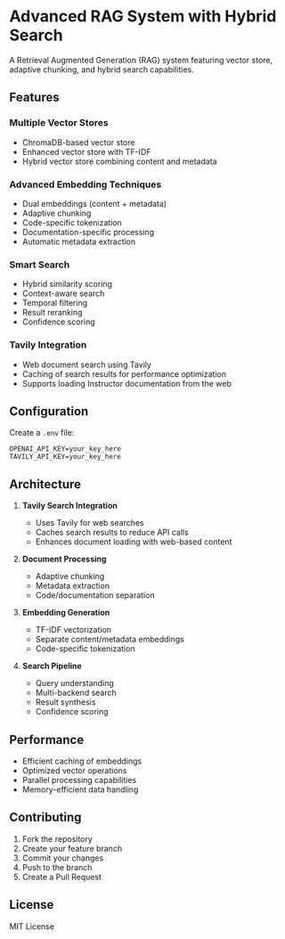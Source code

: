 # Advanced RAG System with Hybrid Search

A Retrieval Augmented Generation (RAG) system featuring vector store, adaptive chunking, and hybrid search capabilities.

## Features

### Multiple Vector Stores
- ChromaDB-based vector store
- Enhanced vector store with TF-IDF
- Hybrid vector store combining content and metadata

### Advanced Embedding Techniques
- Dual embeddings (content + metadata)
- Adaptive chunking
- Code-specific tokenization
- Documentation-specific processing
- Automatic metadata extraction

### Smart Search
- Hybrid similarity scoring
- Context-aware search
- Temporal filtering
- Result reranking
- Confidence scoring

### Tavily Integration
- Web document search using Tavily
- Caching of search results for performance optimization
- Supports loading Instructor documentation from the web

## Configuration

Create a `.env` file:
```env
OPENAI_API_KEY=your_key_here
TAVILY_API_KEY=your_key_here
```



## Architecture

1. **Tavily Search Integration**
   - Uses Tavily for web searches
   - Caches search results to reduce API calls
   - Enhances document loading with web-based content

2. **Document Processing**
   - Adaptive chunking
   - Metadata extraction
   - Code/documentation separation

3. **Embedding Generation**
   - TF-IDF vectorization
   - Separate content/metadata embeddings
   - Code-specific tokenization

4. **Search Pipeline**
   - Query understanding
   - Multi-backend search
   - Result synthesis
   - Confidence scoring


## Performance

- Efficient caching of embeddings
- Optimized vector operations
- Parallel processing capabilities
- Memory-efficient data handling

## Contributing

1. Fork the repository
2. Create your feature branch
3. Commit your changes
4. Push to the branch
5. Create a Pull Request

## License

MIT License